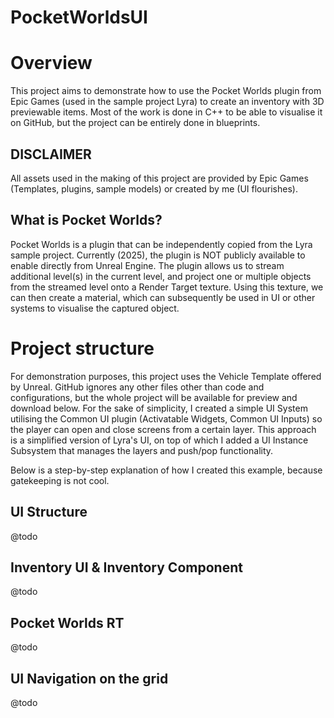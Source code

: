 # PocketWorldsUI
<h1> Overview </h1>
This project aims to demonstrate how to use the Pocket Worlds plugin from Epic Games (used in the sample project Lyra) to create an inventory with 3D previewable items. Most of the work is done in C++ to be able to visualise it on GitHub, but the project can be entirely done in blueprints.
<h2> DISCLAIMER </h2>
All assets used in the making of this project are provided by Epic Games (Templates, plugins, sample models) or created by me (UI flourishes).
<h2> What is Pocket Worlds? </h2>
Pocket Worlds is a plugin that can be independently copied from the Lyra sample project. Currently (2025), the plugin is NOT publicly available to enable directly from Unreal Engine. The plugin allows us to stream additional level(s) in the current level, and project one or multiple objects from the streamed level onto a Render Target texture. Using this texture, we can then create a material, which can subsequently be used in UI or other systems to visualise the captured object.

<h1> Project structure </h1>
For demonstration purposes, this project uses the Vehicle Template offered by Unreal. GitHub ignores any other files other than code and configurations, but the whole project will be available for preview and download below. For the sake of simplicity, I created a simple UI System utilising the Common UI plugin (Activatable Widgets, Common UI Inputs) so the player can open and close screens from a certain layer. This approach is a simplified version of Lyra's UI, on top of which I added a UI Instance Subsystem that manages the layers and push/pop functionality. 

Below is a step-by-step explanation of how I created this example, because gatekeeping is not cool.
<h2>UI Structure</h2>
@todo
<h2>Inventory UI & Inventory Component</h2>
@todo
<h2>Pocket Worlds RT</h2>
@todo
<h2>UI Navigation on the grid</h2>
@todo
